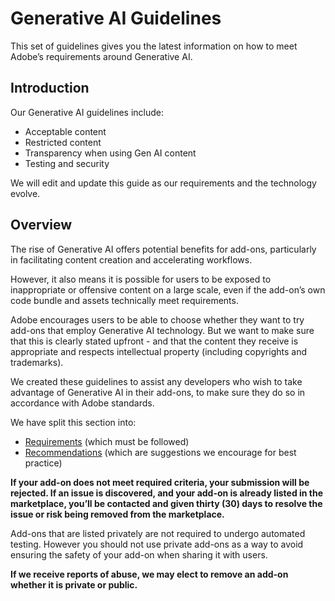 # Generative AI Guidelines
This set of guidelines gives you the latest information on how to meet Adobe’s requirements around Generative AI.

## Introduction
Our Generative AI guidelines include:

- Acceptable content
- Restricted content
- Transparency when using Gen AI content
- Testing and security

We will edit and update this guide as our requirements and the technology evolve.

## Overview
The rise of Generative AI offers potential benefits for add-ons, particularly in facilitating content creation and accelerating workflows. 

However, it also means it is possible for users to be exposed to inappropriate or offensive content on a large scale, even if the add-on’s own code bundle and assets technically meet requirements.

Adobe encourages users to be able to choose whether they want to try add-ons that employ Generative AI technology. But we want to make sure that this is clearly stated upfront - and that the content they receive is appropriate and respects intellectual property (including copyrights and trademarks).

We created these guidelines to assist any developers who wish to take advantage of Generative AI in their add-ons, to make sure they do so in accordance with Adobe standards. 

We have split this section into:
- [Requirements](./requirements.md) (which must be followed)
- [Recommendations](./recommendations.md) (which are suggestions we encourage for best practice)

**If your add-on does not meet required criteria, your submission will be rejected. If an issue is discovered, and your add-on is already listed in the marketplace, you’ll be contacted and given thirty (30) days to resolve the issue or risk being removed from the marketplace.**

Add-ons that are listed privately are not required to undergo automated testing. However you should not use private add-ons as a way to avoid ensuring the safety of your add-on when sharing it with users. 

<InlineAlert slots="text" variant="warning"/>

**If we receive reports of abuse, we may elect to remove an add-on whether it is private or public.**
